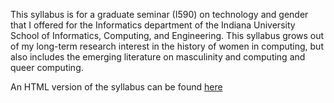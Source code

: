 This syllabus is for a graduate seminar (I590) on technology and gender that I offered for the Informatics department of the Indiana University School of Informatics, Computing, and Engineering.  This syllabus grows out of my long-term research interest in the history of women in computing, but also includes the emerging literature on masculinity and computing and queer computing.

An HTML version of the syllabus can be found [here](http://htmlpreview.github.io/?https://github.com/nathanen/I590-tech-gender/blob/master/tech-gender.html)
